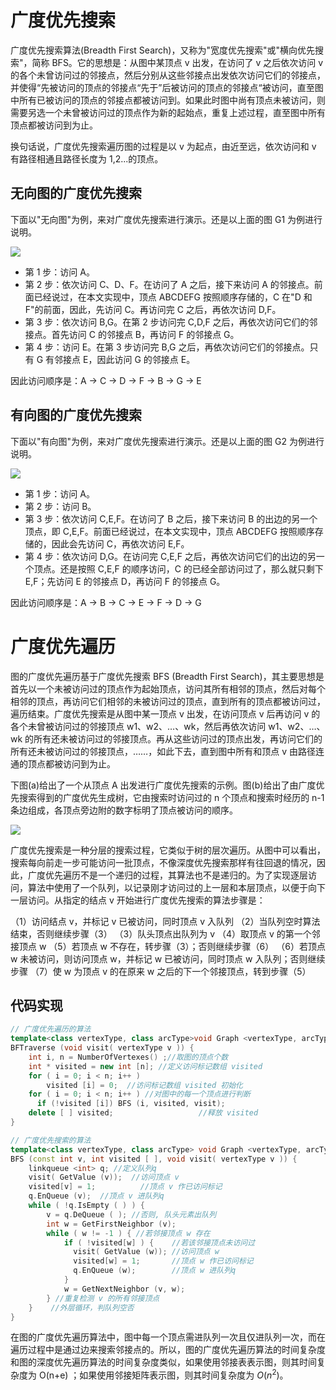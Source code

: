 # 广度优先搜索

广度优先搜索算法(Breadth First Search)，又称为"宽度优先搜索"或"横向优先搜索"，简称 BFS。它的思想是：从图中某顶点 v 出发，在访问了 v 之后依次访问 v 的各个未曾访问过的邻接点，然后分别从这些邻接点出发依次访问它们的邻接点，并使得“先被访问的顶点的邻接点“先于”后被访问的顶点的邻接点“被访问，直至图中所有已被访问的顶点的邻接点都被访问到。如果此时图中尚有顶点未被访问，则需要另选一个未曾被访问过的顶点作为新的起始点，重复上述过程，直至图中所有顶点都被访问到为止。

换句话说，广度优先搜索遍历图的过程是以 v 为起点，由近至远，依次访问和 v 有路径相通且路径长度为 1,2...的顶点。

## 无向图的广度优先搜索

下面以"无向图"为例，来对广度优先搜索进行演示。还是以上面的图 G1 为例进行说明。

![](https://i.postimg.cc/VLwYbsF9/image.png)

- 第 1 步：访问 A。
- 第 2 步：依次访问 C、D、F。在访问了 A 之后，接下来访问 A 的邻接点。前面已经说过，在本文实现中，顶点 ABCDEFG 按照顺序存储的，C 在"D 和 F"的前面，因此，先访问 C。再访问完 C 之后，再依次访问 D,F。
- 第 3 步：依次访问 B,G。在第 2 步访问完 C,D,F 之后，再依次访问它们的邻接点。首先访问 C 的邻接点 B，再访问 F 的邻接点 G。
- 第 4 步：访问 E。在第 3 步访问完 B,G 之后，再依次访问它们的邻接点。只有 G 有邻接点 E，因此访问 G 的邻接点 E。

因此访问顺序是：A -> C -> D -> F -> B -> G -> E

## 有向图的广度优先搜索

下面以"有向图"为例，来对广度优先搜索进行演示。还是以上面的图 G2 为例进行说明。

![](https://i.postimg.cc/DfrhFkKS/image.png)

- 第 1 步：访问 A。
- 第 2 步：访问 B。
- 第 3 步：依次访问 C,E,F。在访问了 B 之后，接下来访问 B 的出边的另一个顶点，即 C,E,F。前面已经说过，在本文实现中，顶点 ABCDEFG 按照顺序存储的，因此会先访问 C，再依次访问 E,F。
- 第 4 步：依次访问 D,G。在访问完 C,E,F 之后，再依次访问它们的出边的另一个顶点。还是按照 C,E,F 的顺序访问，C 的已经全部访问过了，那么就只剩下 E,F；先访问 E 的邻接点 D，再访问 F 的邻接点 G。

因此访问顺序是：A -> B -> C -> E -> F -> D -> G

# 广度优先遍历

图的广度优先遍历基于广度优先搜索 BFS (Breadth First Search)，其主要思想是首先以一个未被访问过的顶点作为起始顶点，访问其所有相邻的顶点，然后对每个相邻的顶点，再访问它们相邻的未被访问过的顶点，直到所有的顶点都被访问过，遍历结束。广度优先搜索是从图中某一顶点 v 出发，在访问顶点 v 后再访问 v 的各个未曾被访问过的邻接顶点 w1、w2、…、wk，然后再依次访问 w1、w2、…、wk 的所有还未被访问过的邻接顶点。再从这些访问过的顶点出发，再访问它们的所有还未被访问过的邻接顶点，……，如此下去，直到图中所有和顶点 v 由路径连通的顶点都被访问到为止。

下图(a)给出了一个从顶点 A 出发进行广度优先搜索的示例。图(b)给出了由广度优先搜索得到的广度优先生成树，它由搜索时访问过的 n 个顶点和搜索时经历的 n-1 条边组成，各顶点旁边附的数字标明了顶点被访问的顺序。

![](https://i.postimg.cc/fRXjqKdQ/image.png)

广度优先搜索是一种分层的搜索过程，它类似于树的层次遍历。从图中可以看出，搜索每向前走一步可能访问一批顶点，不像深度优先搜索那样有往回退的情况，因此，广度优先遍历不是一个递归的过程，其算法也不是递归的。为了实现逐层访问，算法中使用了一个队列，以记录刚才访问过的上一层和本层顶点，以便于向下一层访问。从指定的结点 v 开始进行广度优先搜索的算法步骤是：

（1）访问结点 v，并标记 v 已被访问，同时顶点 v 入队列
（2）当队列空时算法结束，否则继续步骤（3）
（3）队头顶点出队列为 v
（4）取顶点 v 的第一个邻接顶点 w
（5）若顶点 w 不存在，转步骤（3）；否则继续步骤（6）
（6）若顶点 w 未被访问，则访问顶点 w，并标记 w 已被访问，同时顶点 w 入队列；否则继续步骤
（7）使 w 为顶点 v 的在原来 w 之后的下一个邻接顶点，转到步骤（5）

## 代码实现

```cpp
// 广度优先遍历的算法
template<class vertexType, class arcType>void Graph <vertexType, arcType> ::
BFTraverse (void visit( vertexType v )) {
    int i, n = NumberOfVertexes() ;//取图的顶点个数
    int * visited = new int [n]; //定义访问标记数组 visited
    for ( i = 0; i < n; i++ )
        visited [i] = 0;  //访问标记数组 visited 初始化
    for ( i = 0; i < n; i++ ) //对图中的每一个顶点进行判断
      if (!visited [i]) BFS (i, visited, visit);
    delete [ ] visited;                   //释放 visited
}

// 广度优先搜索的算法
template<class vertexType, class arcType> void Graph <vertexType, arcType> ::
BFS (const int v, int visited [ ], void visit( vertexType v )) {
    linkqueue <int> q; //定义队列q
    visit( GetValue (v));  //访问顶点 v
    visited[v] = 1;          //顶点 v 作已访问标记
    q.EnQueue (v);  //顶点 v 进队列q
    while ( !q.IsEmpty ( ) ) {
        v = q.DeQueue ( ); //否则, 队头元素出队列
        int w = GetFirstNeighbor (v);
        while ( w != -1 ) { //若邻接顶点 w 存在
            if ( !visited[w] ) {    //若该邻接顶点未访问过
              visit( GetValue (w)); //访问顶点 w
              visited[w] = 1;       //顶点 w 作已访问标记
              q.EnQueue (w);        //顶点 w 进队列q
            }
            w = GetNextNeighbor (v, w);
        } //重复检测 v 的所有邻接顶点
    }    //外层循环，判队列空否
}
```

在图的广度优先遍历算法中，图中每一个顶点需进队列一次且仅进队列一次，而在遍历过程中是通过边来搜索邻接点的。所以，图的广度优先遍历算法的时间复杂度和图的深度优先遍历算法的时间复杂度类似，如果使用邻接表表示图，则其时间复杂度为 O(n+e) ；如果使用邻接矩阵表示图，则其时间复杂度为 $O(n^2)$。

